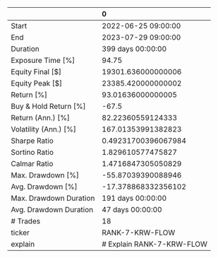|                        | 0                         |
|:-----------------------|:--------------------------|
| Start                  | 2022-06-25 09:00:00       |
| End                    | 2023-07-29 09:00:00       |
| Duration               | 399 days 00:00:00         |
| Exposure Time [%]      | 94.75                     |
| Equity Final [$]       | 19301.636000000006        |
| Equity Peak [$]        | 23385.420000000002        |
| Return [%]             | 93.01636000000005         |
| Buy & Hold Return [%]  | -67.5                     |
| Return (Ann.) [%]      | 82.22360559124333         |
| Volatility (Ann.) [%]  | 167.01353991382823        |
| Sharpe Ratio           | 0.49231700396067984       |
| Sortino Ratio          | 1.829610577475827         |
| Calmar Ratio           | 1.4716847305050829        |
| Max. Drawdown [%]      | -55.87039390088946        |
| Avg. Drawdown [%]      | -17.378868332356102       |
| Max. Drawdown Duration | 191 days 00:00:00         |
| Avg. Drawdown Duration | 47 days 00:00:00          |
| # Trades               | 18                        |
| ticker                 | RANK-7-KRW-FLOW           |
| explain                | # Explain RANK-7-KRW-FLOW |